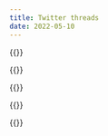 ```yaml
---
title: Twitter threads
date: 2022-05-10
---
```



{{<tw-thread end="1521878190486016002">}}

{{<tw-thread end="1523566700569931782">}}

{{<tw-thread end="1523631450372788224">}}

{{<tw-thread end="1512843049889673216">}}

{{<tw-thread end="1523886644277002240">}}
